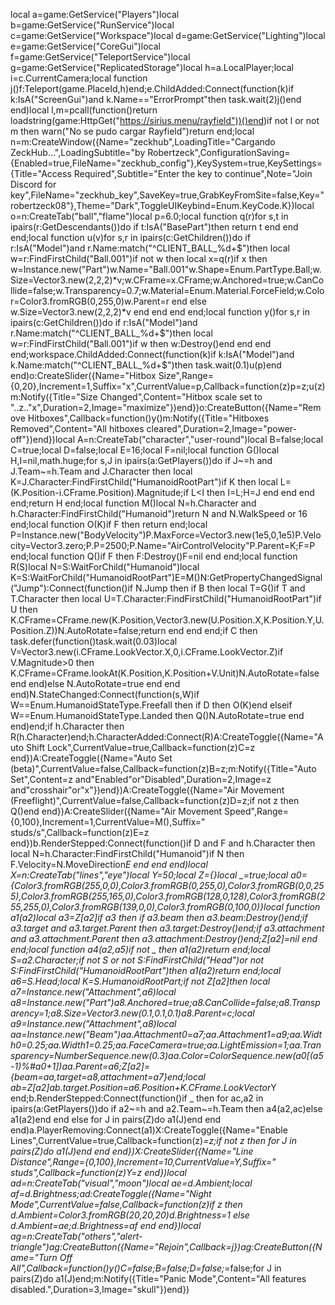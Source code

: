 local a=game:GetService("Players")local b=game:GetService("RunService")local c=game:GetService("Workspace")local d=game:GetService("Lighting")local e=game:GetService("CoreGui")local f=game:GetService("TeleportService")local g=game:GetService("ReplicatedStorage")local h=a.LocalPlayer;local i=c.CurrentCamera;local function j()f:Teleport(game.PlaceId,h)end;e.ChildAdded:Connect(function(k)if k:IsA("ScreenGui")and k.Name=="ErrorPrompt"then task.wait(2)j()end end)local l,m=pcall(function()return loadstring(game:HttpGet("https://sirius.menu/rayfield"))()end)if not l or not m then warn("No se pudo cargar Rayfield")return end;local n=m:CreateWindow({Name="zeckhub",LoadingTitle="Cargando ZeckHub...",LoadingSubtitle="by Robertzeck",ConfigurationSaving={Enabled=true,FileName="zeckhub_config"},KeySystem=true,KeySettings={Title="Access Required",Subtitle="Enter the key to continue",Note="Join Discord for key",FileName="zeckhub_key",SaveKey=true,GrabKeyFromSite=false,Key="robertzeck08"},Theme="Dark",ToggleUIKeybind=Enum.KeyCode.K})local o=n:CreateTab("ball","flame")local p=6.0;local function q(r)for s,t in ipairs(r:GetDescendants())do if t:IsA("BasePart")then return t end end end;local function u(v)for s,r in ipairs(c:GetChildren())do if r:IsA("Model")and r.Name:match("^CLIENT_BALL_%d+$")then local w=r:FindFirstChild("Ball.001")if not w then local x=q(r)if x then w=Instance.new("Part")w.Name="Ball.001"w.Shape=Enum.PartType.Ball;w.Size=Vector3.new(2,2,2)*v;w.CFrame=x.CFrame;w.Anchored=true;w.CanCollide=false;w.Transparency=0.7;w.Material=Enum.Material.ForceField;w.Color=Color3.fromRGB(0,255,0)w.Parent=r end else w.Size=Vector3.new(2,2,2)*v end end end end;local function y()for s,r in ipairs(c:GetChildren())do if r:IsA("Model")and r.Name:match("^CLIENT_BALL_%d+$")then local w=r:FindFirstChild("Ball.001")if w then w:Destroy()end end end end;workspace.ChildAdded:Connect(function(k)if k:IsA("Model")and k.Name:match("^CLIENT_BALL_%d+$")then task.wait(0.1)u(p)end end)o:CreateSlider({Name="Hitbox Size",Range={0,20},Increment=1,Suffix="x",CurrentValue=p,Callback=function(z)p=z;u(z)m:Notify({Title="Size Changed",Content="Hitbox scale set to "..z.."x",Duration=2,Image="maximize"})end})o:CreateButton({Name="Remove Hitboxes",Callback=function()y()m:Notify({Title="Hitboxes Removed",Content="All hitboxes cleared",Duration=2,Image="power-off"})end})local A=n:CreateTab("character","user-round")local B=false;local C=true;local D=false;local E=16;local F=nil;local function G()local H,I=nil,math.huge;for s,J in ipairs(a:GetPlayers())do if J~=h and J.Team~=h.Team and J.Character then local K=J.Character:FindFirstChild("HumanoidRootPart")if K then local L=(K.Position-i.CFrame.Position).Magnitude;if L<I then I=L;H=J end end end end;return H end;local function M()local N=h.Character and h.Character:FindFirstChild("Humanoid")return N and N.WalkSpeed or 16 end;local function O(K)if F then return end;local P=Instance.new("BodyVelocity")P.MaxForce=Vector3.new(1e5,0,1e5)P.Velocity=Vector3.zero;P.P=2500;P.Name="AirControlVelocity"P.Parent=K;F=P end;local function Q()if F then F:Destroy()F=nil end end;local function R(S)local N=S:WaitForChild("Humanoid")local K=S:WaitForChild("HumanoidRootPart")E=M()N:GetPropertyChangedSignal("Jump"):Connect(function()if N.Jump then if B then local T=G()if T and T.Character then local U=T.Character:FindFirstChild("HumanoidRootPart")if U then K.CFrame=CFrame.new(K.Position,Vector3.new(U.Position.X,K.Position.Y,U.Position.Z))N.AutoRotate=false;return end end end;if C then task.defer(function()task.wait(0.03)local V=Vector3.new(i.CFrame.LookVector.X,0,i.CFrame.LookVector.Z)if V.Magnitude>0 then K.CFrame=CFrame.lookAt(K.Position,K.Position+V.Unit)N.AutoRotate=false end end)else N.AutoRotate=true end end end)N.StateChanged:Connect(function(s,W)if W==Enum.HumanoidStateType.Freefall then if D then O(K)end elseif W==Enum.HumanoidStateType.Landed then Q()N.AutoRotate=true end end)end;if h.Character then R(h.Character)end;h.CharacterAdded:Connect(R)A:CreateToggle({Name="Auto Shift Lock",CurrentValue=true,Callback=function(z)C=z end})A:CreateToggle({Name="Auto Set (beta)",CurrentValue=false,Callback=function(z)B=z;m:Notify({Title="Auto Set",Content=z and"Enabled"or"Disabled",Duration=2,Image=z and"crosshair"or"x"})end})A:CreateToggle({Name="Air Movement (Freeflight)",CurrentValue=false,Callback=function(z)D=z;if not z then Q()end end})A:CreateSlider({Name="Air Movement Speed",Range={0,100},Increment=1,CurrentValue=M(),Suffix=" studs/s",Callback=function(z)E=z end})b.RenderStepped:Connect(function()if D and F and h.Character then local N=h.Character:FindFirstChild("Humanoid")if N then F.Velocity=N.MoveDirection*E end end end)local X=n:CreateTab("lines","eye")local Y=50;local Z={}local _=true;local a0={Color3.fromRGB(255,0,0),Color3.fromRGB(0,255,0),Color3.fromRGB(0,0,255),Color3.fromRGB(255,165,0),Color3.fromRGB(128,0,128),Color3.fromRGB(255,255,0),Color3.fromRGB(139,0,0),Color3.fromRGB(0,100,0)}local function a1(a2)local a3=Z[a2]if a3 then if a3.beam then a3.beam:Destroy()end;if a3.target and a3.target.Parent then a3.target:Destroy()end;if a3.attachment and a3.attachment.Parent then a3.attachment:Destroy()end;Z[a2]=nil end end;local function a4(a2,a5)if not _ then a1(a2)return end;local S=a2.Character;if not S or not S:FindFirstChild("Head")or not S:FindFirstChild("HumanoidRootPart")then a1(a2)return end;local a6=S.Head;local K=S.HumanoidRootPart;if not Z[a2]then local a7=Instance.new("Attachment",a6)local a8=Instance.new("Part")a8.Anchored=true;a8.CanCollide=false;a8.Transparency=1;a8.Size=Vector3.new(0.1,0.1,0.1)a8.Parent=c;local a9=Instance.new("Attachment",a8)local aa=Instance.new("Beam")aa.Attachment0=a7;aa.Attachment1=a9;aa.Width0=0.25;aa.Width1=0.25;aa.FaceCamera=true;aa.LightEmission=1;aa.Transparency=NumberSequence.new(0.3)aa.Color=ColorSequence.new(a0[(a5-1)%#a0+1])aa.Parent=a6;Z[a2]={beam=aa,target=a8,attachment=a7}end;local ab=Z[a2]ab.target.Position=a6.Position+K.CFrame.LookVector*Y end;b.RenderStepped:Connect(function()if _ then for ac,a2 in ipairs(a:GetPlayers())do if a2~=h and a2.Team~=h.Team then a4(a2,ac)else a1(a2)end end else for J in pairs(Z)do a1(J)end end end)a.PlayerRemoving:Connect(a1)X:CreateToggle({Name="Enable Lines",CurrentValue=true,Callback=function(z)_=z;if not z then for J in pairs(Z)do a1(J)end end end})X:CreateSlider({Name="Line Distance",Range={0,100},Increment=10,CurrentValue=Y,Suffix=" studs",Callback=function(z)Y=z end})local ad=n:CreateTab("visual","moon")local ae=d.Ambient;local af=d.Brightness;ad:CreateToggle({Name="Night Mode",CurrentValue=false,Callback=function(z)if z then d.Ambient=Color3.fromRGB(20,20,20)d.Brightness=1 else d.Ambient=ae;d.Brightness=af end end})local ag=n:CreateTab("others","alert-triangle")ag:CreateButton({Name="Rejoin",Callback=j})ag:CreateButton({Name="Turn Off All",Callback=function()y()C=false;B=false;D=false;_=false;for J in pairs(Z)do a1(J)end;m:Notify({Title="Panic Mode",Content="All features disabled.",Duration=3,Image="skull"})end})

